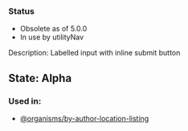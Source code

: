 ### Status
* Obsolete as of 5.0.0
* In use by utilityNav

Description: Labelled input with inline submit button

## State: Alpha

### Used in:
- [@organisms/by-author-location-listing](/?p=organisms-location-listing)
